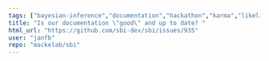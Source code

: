 ```yaml
---
tags: ["bayesian-inference","documentation","hackathon","karma","likelihood-free-inference","machine-learning","parameter-estimation","pytorch","simulation-based-inference"]
title: "Is our documentation \"good\" and up to date? "
html_url: "https://github.com/sbi-dev/sbi/issues/935"
user: "janfb"
repo: "mackelab/sbi"
---
```


